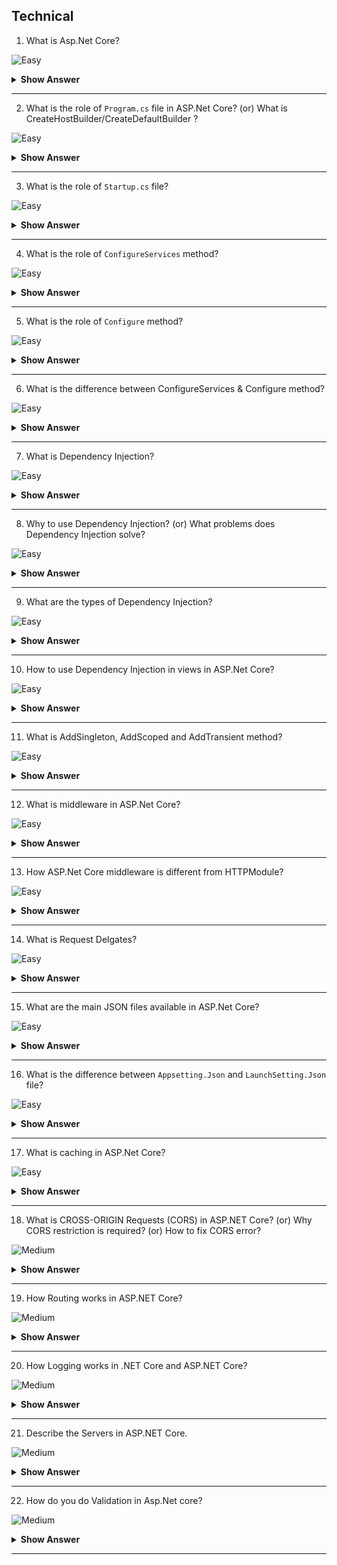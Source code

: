 ## Technical

1. What is Asp.Net Core?

![Easy](https://github.com/revaturelabs/interviewquestions/blob/dev/InterviewSpecificQuestions/ComplexityTags/simple%20(2).svg)

<details> <summary> <b> Show Answer </b> </summary>

<blockquote> 

ASP.NET Core is a cross-platform, high-performance, open-source framework for building modern, cloud-enabled, Internet-connected apps. With ASP.NET Core, you can: Build web apps and services, Internet of Things (IoT) apps, and mobile backends.

</blockquote>

</details>

---

2. What is the role of `Program.cs` file in ASP.Net Core? (or) What is CreateHostBuilder/CreateDefaultBuilder ? 

![Easy](https://github.com/revaturelabs/interviewquestions/blob/dev/InterviewSpecificQuestions/ComplexityTags/simple%20(2).svg)

<details> <summary> <b> Show Answer </b> </summary>

<blockquote> 

`Program.cs` fille is the entry point of application via `Main()` method. 

![Img1](https://github.com/revaturelabs/interviewquestions/blob/Feature/Kaveri-Revamped-IS-ques/InterviewSpecificQuestions/.NET%20FULL%20STACK/images/Program_cs.PNG)

`CreateHostBuilder` and `CreateDefaultBuilder` method prepare the default settings for web server for the application.

![Img2](https://github.com/revaturelabs/interviewquestions/blob/Feature/Kaveri-Revamped-IS-ques/InterviewSpecificQuestions/.NET%20FULL%20STACK/images/ASPNET_CreateHostBuilder.PNG)

</blockquote>

</details>

---

3. What is the role of `Startup.cs` file?

![Easy](https://github.com/revaturelabs/interviewquestions/blob/dev/InterviewSpecificQuestions/ComplexityTags/simple%20(2).svg)

<details> <summary> <b> Show Answer </b> </summary>

<blockquote> 

Inside `Program.cs` file, UseStartup method redirects the request to `Startup.cs` file. `Startup.cs` class does two things:

![starup.cs](https://github.com/revaturelabs/interviewquestions/blob/Feature/Kaveri-Revamped-IS-ques/InterviewSpecificQuestions/.NET%20FULL%20STACK/images/startupcs.PNG)

1. It configures the SERVICES which are required by the app by using `ConfigureServices` Method.
2. It defines the app's REQUEST HANDLING PIPELINE as a series of middleware components by using `CONFIGURE` method.

</blockquote>

</details>

---

4. What is the role of `ConfigureServices` method?

![Easy](https://github.com/revaturelabs/interviewquestions/blob/dev/InterviewSpecificQuestions/ComplexityTags/simple%20(2).svg)

<details> <summary> <b> Show Answer </b> </summary>

<blockquote> 

- `ConfigureServices` method called before the `Configure` method to configure the APP'S SERVICES.
- It is an OPTIONAL method.

For example, your application at some point can use Views then the below method `services.AddControllersWithViews()` will help in configuring that. Now it is not mandatory that every request will return the output as a view so therefore it is optional. A request may use it or may not.

```C#

// This method gets called by the runtime.
// Use this method to add services to the container.

public void ConfigureServices(IServiceCollection services)
{
    services.AddControllersWithViews();
}

```

</blockquote>

</details>

---

5. What is the role of `Configure` method?

![Easy](https://github.com/revaturelabs/interviewquestions/blob/dev/InterviewSpecificQuestions/ComplexityTags/simple%20(2).svg)

<details> <summary> <b> Show Answer </b> </summary>

<blockquote> 

- `Configure` method specifies how the app responds to HTTP request and response. It is used to setup request pipeline.
- It is not optional.
- For example, in below example when the request will arrive, it will go through all the methods present inside `Configure` method one by one. Every request will go through all these methods or we also call them middleware 
so that’s why we say Configure methods are not optional where as `ConfigureServices` methods are optional.

``` C#
// This method gets called by the runtime
// Use this method to configure the HTTP request pipeline.

public void Configure(IApplicationBuilder app, IWebHostEnvironment env)
{
    if(env.IsDevelopment())
    {
        app.UseDeveloperExceptionPage();
    }
    else
    {
        app.UseExceptionHandler("/Home/Error");
    }
    app.UseStaticFiles();
    app.UseRouting();
    app.UseAuthorization();

    app.UseEndPoints(endpoints =>
    {
        endpoints.MapControllerRoute(
            name:"default",
            pattern:"{controller=Home}/{action=Index}/{id?}"
        );
    });
}

```

</blockquote>

</details>

---

6. What is the difference between ConfigureServices & Configure method?

![Easy](https://github.com/revaturelabs/interviewquestions/blob/dev/InterviewSpecificQuestions/ComplexityTags/simple%20(2).svg)

<details> <summary> <b> Show Answer </b> </summary>

<blockquote> 

- `ConfigureServices` is an optional method used to register dependent classes/services inside the DI container - `Configure` method specifies how the app responds to HTTP request and respond. It is used to add MIDDLEWARE components or to set request pipeline. It is not optional.
- `ConfigureServices` method called before the `Configure` method to configure the APP'S SERVICES

</blockquote>

</details>

---

7. What is Dependency Injection?

![Easy](https://github.com/revaturelabs/interviewquestions/blob/dev/InterviewSpecificQuestions/ComplexityTags/simple%20(2).svg)

<details> <summary> <b> Show Answer </b> </summary>

<blockquote> 

ASP.NET Core supports the dependency injection (DI) software design pattern, which is a technique for achieving Inversion of Control (IoC) between classes and their dependencies.

</blockquote>

</details>

---

8. Why to use Dependency Injection? (or) What problems does Dependency Injection solve?

![Easy](https://github.com/revaturelabs/interviewquestions/blob/dev/InterviewSpecificQuestions/ComplexityTags/simple%20(2).svg)

<details> <summary> <b> Show Answer </b> </summary>

<blockquote> 

Dependency injection decouples the two components or classes.

For example, A is a class here and B class is the dependency, so one way to use the 
dependency is to create the object like shown below:

``` C#

public class A
{
    public static void Main(String[] args)
    {
        B b =new B();
        int a =b.MethodB();
        Console.WriteLine(a);
    }
}

```

``` C#

public class B
{
    public int MethodB()
    {
        return 100;
    }
}

```

- But now if we want to replace MethodB of B class with MethodC then we have to change the main method also right? Which is a testing impact.
- So by using dependency injection we can use interfaces and design the classes in a manner that Main method needs not to be changed for any change in class B.
- That will decouple these classes and that is the main agenda of dependecy injection.

</blockquote>

</details>

---

9. What are the types of Dependency Injection?

![Easy](https://github.com/revaturelabs/interviewquestions/blob/dev/InterviewSpecificQuestions/ComplexityTags/simple%20(2).svg)

<details> <summary> <b> Show Answer </b> </summary>

<blockquote> 

Dependency injection can be done in various ways. Below are the ways dependency injection can be done:

1. Constructor Injection
2. Property Injection
3. Method Injection

Dependency injection can be achieved with the help of any one of these injections.

</blockquote>

</details>

---

10. How to use Dependency Injection in views in ASP.Net Core?

![Easy](https://github.com/revaturelabs/interviewquestions/blob/dev/InterviewSpecificQuestions/ComplexityTags/simple%20(2).svg)

<details> <summary> <b> Show Answer </b> </summary>

<blockquote> 

- A service can be injected into a view using the `@inject` directive. 
- For example, here IStudent is injected in the view.

``` C#
@{
    ViewData["Title"]="Home Page";
}
@inject WebApplication1.IStudent _student

<div class="text-center">
    <h1 class="display-4">Welcome</h1>
    Total Student: @_student.GetStudentCount();
</div>

```
</blockquote>

</details>

---

11. What is AddSingleton, AddScoped and AddTransient method?

![Easy](https://github.com/revaturelabs/interviewquestions/blob/dev/InterviewSpecificQuestions/ComplexityTags/simple%20(2).svg)

<details> <summary> <b> Show Answer </b> </summary>

<blockquote> 

`AddSingleton` - AddSingleton method create only one instance when the service is requested for first time. And then the same instance will be shared by all different http requests.

For example, in below code the Logger instance will be shared between multiple requests.

``` C#

// This method gets called by the runtime.
// Use this method to add services to the container.

public void ConfigureServices(IServiceCollection services)
{
    services.AddSingleton<ILogger, Logger>();
    // services.AddSingleton<IPayment,Payment>();
    // services.AddTransient<IDataAccess,DataAccess>();
}

```

`AddScoped` - AddScoped method create single instance per request. For every individual request there will be a single instance or object.

In below code, AddScoped method will make sure that Payment class instance will remain specific to a specific request and will not be shared between multiple requests. 

``` C#

// This method gets called by the runtime.
// Use this method to add services to the conatiner.

public void ConfigureServices(IServiceCollection services)
{
    //services.AddSingleton<ILogger, Logger>();
    services.AddScoped<IPayment, Payment>();
    //services.AddTransient<IDataAccess,DataAccess>();
}

```

`AddTransient` - AddTransient instance will not be shared at all even with in the same request.
Every time a new instance will be created.

``` C#

// This method gets called by the runtime.
// Use this method to add services to the conatiner.

public void ConfigureServices(IServiceCollection services)
{
    //services.AddSingleton<ILogger, Logger>();
    //services.AddScoped<IPayment, Payment>();
    services.AddTransient<IDataAccess,DataAccess>();
}

```

</blockquote>

</details>

---

12. What is middleware in ASP.Net Core?

![Easy](https://github.com/revaturelabs/interviewquestions/blob/dev/InterviewSpecificQuestions/ComplexityTags/simple%20(2).svg)

<details> <summary> <b> Show Answer </b> </summary>

<blockquote> 

- A middleware is nothing but a component (class) that is executed on EVERY REQUEST in the ASP.NET Core application. 

- We can set up the middleware in ASP.NET using the CONFIGURE method of our STARTUP class like shown below.
- All these methods – UseDeveloperExceptionPage, UseStaticFiles, UseRouting etc are middlewares.

``` C#
// This method gets called by the runtime
// Use this method to configure the HTTP requesr pipeline.

public void Configure(IApplicationBuilder app, IWebHostEnvironment env)
{
    if(env.IsDevelopment())
    {
        app.UseDeveloperExceptionPage();
    }
    else
    {
        app.UseExceptionHandler("/Home/Error");
    }
    app.UseStaticFiles();
    app.UseRouting();
    app.UseAuthorization();
    app.UseEndpoints(endpoints =>
    {
        endpoints.MapControllerRoute(
            name:"default",
            pattern:"{controller=Home}/{action=Index}/{id?}");
    });

}

```

</blockquote>

</details>

---

13. How ASP.Net Core middleware is different from HTTPModule?

![Easy](https://github.com/revaturelabs/interviewquestions/blob/dev/InterviewSpecificQuestions/ComplexityTags/simple%20(2).svg)

<details> <summary> <b> Show Answer </b> </summary>

<blockquote> 

If you have worked in asp.net webforms then you might have heard of HTTPModules.
Middleware almost behave similar to HTTPModule, as they both are the part of request pipeline

![Middleware_HttpModule](https://github.com/revaturelabs/interviewquestions/blob/Feature/Kaveri-Revamped-IS-ques/InterviewSpecificQuestions/.NET%20FULL%20STACK/images/HttpModule_Middleware.PNG)

</blockquote>

</details>

---

14. What is Request Delgates?

![Easy](https://github.com/revaturelabs/interviewquestions/blob/dev/InterviewSpecificQuestions/ComplexityTags/simple%20(2).svg)

<details> <summary> <b> Show Answer </b> </summary>

<blockquote> 

Request delegates handle each HTTP request and are used to BUILD request pipeline by using RUN, MAP and USE extension methods. 

Below is the diagram of a request and the purpose of Use and Run method.

![Request_delegate](https://github.com/revaturelabs/interviewquestions/blob/Feature/Kaveri-Revamped-IS-ques/InterviewSpecificQuestions/.NET%20FULL%20STACK/images/Request_Delgate.PNG)

</blockquote>

</details>

---

15. What are the main JSON files available in ASP.Net Core?

![Easy](https://github.com/revaturelabs/interviewquestions/blob/dev/InterviewSpecificQuestions/ComplexityTags/simple%20(2).svg)

<details> <summary> <b> Show Answer </b> </summary>

<blockquote> 

`Global.json` - You can define the solution level settings in `global.json` file for example your application name and version.
`Launchsettings.json` – You can set the environment variables in this file. For example, set development or production environment in this file.
`Appsettings.json` – Configuration settings like database connection string can be set in this file. Similar to web.config in ASP.NET.
`Project.json` - ASP.NET Core uses Project.JSON file for storing all project level configuration settings. For example the nugget packages you have installed in the project.

</blockquote>

</details>

---

16. What is the difference between `Appsetting.Json` and `LaunchSetting.Json` file?

![Easy](https://github.com/revaturelabs/interviewquestions/blob/dev/InterviewSpecificQuestions/ComplexityTags/simple%20(2).svg)

<details> <summary> <b> Show Answer </b> </summary>

<blockquote> 

`Appsetting.Json` store the configurations which are required when your application is running. For example, database connection string is used when application is running.

But `Launchsetting.Json` store the configuration which are required to start the application.For example, what will be application url, that can be configure here.

</blockquote>

</details>

---

17. What is caching in ASP.Net Core?

![Easy](https://github.com/revaturelabs/interviewquestions/blob/dev/InterviewSpecificQuestions/ComplexityTags/simple%20(2).svg)

<details> <summary> <b> Show Answer </b> </summary>

<blockquote>

Caching refers to the process of storing frequently used data in cache, so that that data can be served much faster for any future requests. 

Below is the flow of the caching in normal scenarios

![caching](https://github.com/revaturelabs/interviewquestions/blob/Feature/Kaveri-Revamped-IS-ques/InterviewSpecificQuestions/.NET%20FULL%20STACK/images/Caching.PNG)

</blockquote>

</details>

---

18. What is CROSS-ORIGIN Requests (CORS) in ASP.NET Core? (or) Why CORS restriction is required? (or) How to fix CORS error?

![Medium](https://github.com/revaturelabs/interviewquestions/blob/dev/InterviewSpecificQuestions/ComplexityTags/Medium%20(2).svg)

<details> <summary> <b> Show Answer </b> </summary>

<blockquote> 

As the name suggests Cross Origin Resource Sharing – meaning the data or resource sharing between different or cross domains is not enabled by default. 

This is restricted.

Below are the cases when CORS will allow and disallow the response:

![Cases](https://github.com/revaturelabs/interviewquestions/blob/Feature/Kaveri-Revamped-IS-ques/InterviewSpecificQuestions/.NET%20FULL%20STACK/images/CORS_Causes.PNG)

Above in first case the response will be fine, but in next four cases the response will not be sent:

1. First case is when you want to get the response from a different domain.
2. Second case is when you want to get the response from a subdomain.
3. Third case is when the domain is same, but you are requesting from http and the sender is https.
4. And in last case, if the port is different.


In all 4 cases above you will receive the below error:

![error](https://github.com/revaturelabs/interviewquestions/blob/Feature/Kaveri-Revamped-IS-ques/InterviewSpecificQuestions/.NET%20FULL%20STACK/images/CORS_ERROR.PNG)

CORS is good because of security reason. Your API is secure by default otherwise any external website can try to access your data.

Now how to remove this CORS restriction? For that you have to do the two things:

1. Add Microsoft.AspNetCore.Cors nuget package to your project then
2. In startup class, edit the Configure and ConfigureServices method like this

![code](https://github.com/revaturelabs/interviewquestions/blob/Feature/Kaveri-Revamped-IS-ques/InterviewSpecificQuestions/.NET%20FULL%20STACK/images/CORS_CODE.PNG)

</blockquote>

</details>

---

19. How Routing works in ASP.NET Core?

![Medium](https://github.com/revaturelabs/interviewquestions/blob/dev/InterviewSpecificQuestions/ComplexityTags/Medium%20(2).svg)

<details> <summary> <b> Show Answer </b> </summary>

<blockquote> 

Routing in ASP.NET Core is the process of mapping incoming requests to the appropriate controller action method. ASP.NET Core routing works by using the Routing Middleware, which is responsible for matching incoming URLs to registered routes. Routing Middleware takes a URL and tries to find a matching route in the RouteCollection.

</blockquote>

</details>

---

20. How Logging works in .NET Core and ASP.NET Core?

![Medium](https://github.com/revaturelabs/interviewquestions/blob/dev/InterviewSpecificQuestions/ComplexityTags/Medium%20(2).svg)

<details> <summary> <b> Show Answer </b> </summary>

<blockquote> 

Logging is an important feature of any application, and .NET Core and ASP.NET Core provide a powerful and flexible logging framework that makes it easy to log application events and errors.

The logging framework in .NET Core and ASP.NET Core is based on the ILogger interface, which defines a set of methods for logging different types of messages, including debug, information, warning, and error messages. To use the logging framework in your application, you need to create an instance of the ILogger interface and call the appropriate logging method based on the severity of the message.

</blockquote>

</details>

---

21. Describe the Servers in ASP.NET Core.

![Medium](https://github.com/revaturelabs/interviewquestions/blob/dev/InterviewSpecificQuestions/ComplexityTags/Medium%20(2).svg)

<details> <summary> <b> Show Answer </b> </summary>

<blockquote> 

ASP.NET Core supports multiple server options to host and run your web applications.

**Kestrel Server**: Kestrel is the default and recommended server for ASP.NET Core. It's a cross-platform, lightweight, and fast server that can handle thousands of connections concurrently.
**HTTP.sys Server**: HTTP.sys is a Windows-only server that is optimized for handling requests on Windows operating systems.
**IIS Server**: You can also host your ASP.NET Core application on IIS by using the ASP.NET Core Module. 
**Nginx Server**: Nginx is a popular open-source reverse proxy server that can be used to host ASP.NET Core applications. 

</blockquote>

</details>

---

22. How do you do Validation in Asp.Net core?

![Medium](https://github.com/revaturelabs/interviewquestions/blob/dev/InterviewSpecificQuestions/ComplexityTags/Medium%20(2).svg)

<details> <summary> <b> Show Answer </b> </summary>

<blockquote> 

In ASP.NET Core, there are several ways to perform validation, including client-side validation, server-side validation, and model binding validation. Here are some approaches for performing validation in ASP.NET Core:

**Client-side validation**: Client-side validation is performed in the user's web browser using JavaScript. ASP.NET Core includes support for client-side validation through the use of jQuery Validation, which is a popular client-side validation library. By using the jquery.validate.unobtrusive.js script, ASP.NET Core can automatically generate client-side validation code based on server-side validation attributes. This approach can provide immediate feedback to the user without requiring a round-trip to the server.

**Server-side validation**: Server-side validation is performed on the server, after the data has been submitted by the user. In ASP.NET Core, server-side validation can be performed using the built-in validation attributes, such as `[Required]`, `[StringLength]`, and `[RegularExpression]`. These attributes can be added to model properties to enforce validation rules. To perform server-side validation, the ModelState dictionary can be used to store validation errors and display them to the user.

**Model binding validation**: Model binding validation is performed during the model binding process, which is responsible for mapping the HTTP request data to a model object.

</blockquote>

</details>

---




